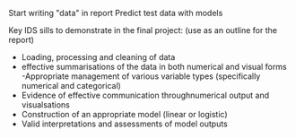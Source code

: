 Start writing "data" in report
Predict test data with models

Key IDS sills to demonstrate in the final project: (use as an outline for the report)
- Loading, processing and cleaning of data
- effective summarisations of the data in both numerical and visual forms
-Appropriate management of various variable types (specifically numerical and categorical)
- Evidence of effective communication throughnumerical output and visualsations
- Construction of an appropriate model (linear or logistic)
- Valid interpretations and assessments of model outputs
